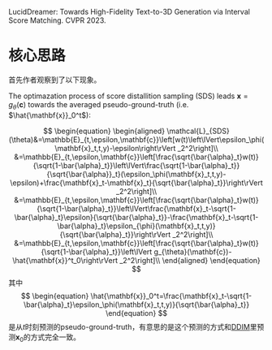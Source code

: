 LucidDreamer: Towards High-Fidelity Text-to-3D Generation via Interval Score Matching. CVPR 2023.

# 核心思路
首先作者观察到了以下现象。

The optimazation process of score distallition sampling (SDS) leads $\mathbf{x}=g_\theta(\mathbf{c})$ towards the averaged pseudo-ground-truth (i.e. $\hat{\mathbf{x}}_0^t$):

<!-- $$
\begin{equation}
\begin{aligned}
\nabla_\theta \mathcal{L}_{SDS}(\theta)&=\mathbb{E}_{t,\epsilon,\mathbf{c}}\left[w(t)\left(\epsilon_\phi(\mathbf{x}_t,t,y)-\epsilon\right)\frac{\partial \mathbf{x}}{\partial \theta}\right]\\
&=\mathbb{E}_{t,\epsilon,\mathbf{c}}\left[\frac{\sqrt{\bar{\alpha}_t}w(t)}{\sqrt{1-\bar{\alpha}_t}}\left(\frac{\sqrt{1-\bar{\alpha}_t}}{\sqrt{\bar{\alpha}}_t}(\epsilon_\phi(\mathbf{x}_t,t,y)-\epsilon)+\frac{\mathbf{x}_t-\mathbf{x}_t}{\sqrt{\bar{\alpha}_t}}\right)\frac{\partial \mathbf{x}}{\partial \theta}\right]\\
&=\mathbb{E}_{t,\epsilon,\mathbf{c}}\left[\frac{\sqrt{\bar{\alpha}_t}w(t)}{\sqrt{1-\bar{\alpha}_t}}\left(\frac{\mathbf{x}_t-\sqrt{1-\bar{\alpha}_t}\epsilon}{\sqrt{\bar{\alpha}_t}}-\frac{\mathbf{x}_t-\sqrt{1-\bar{\alpha}_t}\epsilon_{\phi}(\mathbf{x}_t,t,y)}{\sqrt{\bar{\alpha}_t}}\right)\right]\\
&=\mathbb{E}_{t,\epsilon,\mathbf{c}}\left[\frac{\sqrt{\bar{\alpha}_t}w(t)}{\sqrt{1-\bar{\alpha}_t}}(g_{\theta}(\mathbf{c})-\hat{\mathbf{x}}^t_0)\frac{\partial \mathbf{x}}{\partial \theta}\right]\\
\end{aligned}
\end{equation}
$$ -->
$$
\begin{equation}
\begin{aligned}
\mathcal{L}_{SDS}(\theta)&=\mathbb{E}_{t,\epsilon,\mathbf{c}}\left[w(t)\left\lVert\epsilon_\phi(\mathbf{x}_t,t,y)-\epsilon\right\rVert _2^2\right]\\
&=\mathbb{E}_{t,\epsilon,\mathbf{c}}\left[\frac{\sqrt{\bar{\alpha}_t}w(t)}{\sqrt{1-\bar{\alpha}_t}}\left\lVert\frac{\sqrt{1-\bar{\alpha}_t}}{\sqrt{\bar{\alpha}}_t}(\epsilon_\phi(\mathbf{x}_t,t,y)-\epsilon)+\frac{\mathbf{x}_t-\mathbf{x}_t}{\sqrt{\bar{\alpha}_t}}\right\rVert _2^2\right]\\
&=\mathbb{E}_{t,\epsilon,\mathbf{c}}\left[\frac{\sqrt{\bar{\alpha}_t}w(t)}{\sqrt{1-\bar{\alpha}_t}}\left\lVert\frac{\mathbf{x}_t-\sqrt{1-\bar{\alpha}_t}\epsilon}{\sqrt{\bar{\alpha}_t}}-\frac{\mathbf{x}_t-\sqrt{1-\bar{\alpha}_t}\epsilon_{\phi}(\mathbf{x}_t,t,y)}{\sqrt{\bar{\alpha}_t}}\right\rVert _2^2\right]\\
&=\mathbb{E}_{t,\epsilon,\mathbf{c}}\left[\frac{\sqrt{\bar{\alpha}_t}w(t)}{\sqrt{1-\bar{\alpha}_t}}\left\lVert g_{\theta}(\mathbf{c})-\hat{\mathbf{x}}^t_0\right\rVert _2^2\right]\\
\end{aligned}
\end{equation}
$$
其中
$$
\begin{equation}
\hat{\mathbf{x}}_0^t=\frac{\mathbf{x}_t-\sqrt{1-\bar{\alpha}_t}\epsilon_\phi(\mathbf{x}_t,t,y)}{\sqrt{\bar{\alpha}_t}}
\end{equation}
$$
是从$t$时刻预测的pseudo-ground-truth，有意思的是这个预测的方式和[DDIM](../diffusion/DDIM.md)里预测$\mathbf{x}_0$的方式完全一致。
